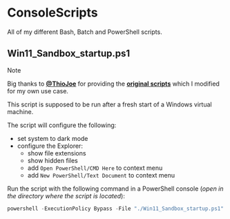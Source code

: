 # ConsoleScripts

All of my different Bash, Batch and PowerShell scripts.

## Win11_Sandbox_startup.ps1

> [!NOTE]
> Big thanks to **[@ThioJoe](https://github.com/ThioJoe)** for providing the **[original scripts](https://github.com/ThioJoe/Windows-Sandbox-Tools/tree/main)** which I modified for my own use case.

This script is supposed to be run after a fresh start of a Windows virtual machine.

The script will configure the following:
- set system to dark mode
- configure the Explorer:
  - show file extensions
  - show hidden files
  - add `Open PowerShell/CMD Here` to context menu
  - add `New PowerShell/Text Document` to context menu

Run the script with the following command in a PowerShell console (*open in the directory where the script is located*):
```powershell
powershell -ExecutionPolicy Bypass -File "./Win11_Sandbox_startup.ps1"
```
